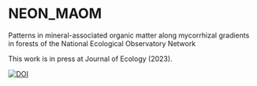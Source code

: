 # NEON_MAOM
Patterns in mineral-associated organic matter along mycorrhizal gradients in forests of the National Ecological Observatory Network

This work is in press at Journal of Ecology (2023).

[![DOI](https://zenodo.org/badge/467209277.svg)](https://zenodo.org/badge/latestdoi/467209277)


